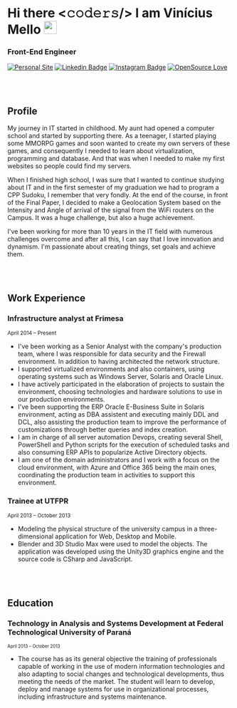 # Hi there <𝚌𝚘𝚍𝚎𝚛𝚜/> I am Vinícius Mello <img src="https://github.com/TheDudeThatCode/TheDudeThatCode/blob/master/Assets/Hi.gif" width="29px">
### Front-End Engineer

[![Personal Site](https://img.shields.io/badge/Codar-Space-blueviolet?style=flat-square&logo=next.js)](https://codar.space/)
[![Linkedin Badge](https://img.shields.io/badge/LinkedIn-viniciusbmello-blue?style=flat-square&logo=linkedin)](https://www.linkedin.com/in/viniciusbmello/)
[![Instagram Badge](https://img.shields.io/badge/Instagram-vbmello-red?style=flat-square&logo=instagram)](https://www.instagram.com/vbmello/)
[![OpenSource Love](https://img.shields.io/badge/OpenSource-%E2%99%A5-brightgreen?style=flat-square&logo=open-source-initiative)](https://github.com/viniciusbmello)

<br /><br />

## Profile

My journey in IT started in childhood. My aunt had opened a computer school and started by supporting there. As a teenager, I started playing some MMORPG games and soon wanted to create my own servers of these games, and consequently I needed to learn about virtualization, programming and database. And that was when I needed to make my first websites so people could find my servers.

When I finished high school, I was sure that I wanted to continue studying about IT and in the first semester of my graduation we had to program a CPP Sudoku, I remember that very fondly. At the end of the course, in front of the Final Paper, I decided to make a Geolocation System based on the Intensity and Angle of arrival of the signal from the WiFi routers on the Campus. It was a huge challenge, but also a huge achievement. 

I've been working for more than 10 years in the IT field with numerous challenges overcome and after all this, I can say that I love innovation and dynamism. I'm passionate about creating things, set goals and achieve them.

<br /><br />

## Work Experience

### Infrastructure analyst at Frimesa
<sub>April 2014 – Present</sub>

* I've been working as a Senior Analyst with the company's production team, where I was responsible for data security and the Firewall environment. In addition to having architected the network structure.
* I supported virtualized environments and also containers, using operating systems such as Windows Server, Solaris and Oracle Linux.
* I have actively participated in the elaboration of projects to sustain the environment, choosing technologies and hardware solutions to use in our production environments.
* I've been supporting the ERP Oracle E-Business Suite in Solaris environment, acting as DBA assistent and executing mainly DDL and DCL, also assisting the production team to improve the performance of customizations through better queries and index creation.
* I am in charge of all server automation Devops, creating several Shell, PowerShell and Python scripts for the execution of scheduled tasks and also consuming ERP APIs to popularize Active Directory objects.
* I am one of the domain administrators and I work with a focus on the cloud environment, with Azure and Office 365 being the main ones, coordinating the production team in activities to support this environment.

### Trainee at UTFPR
<sup>April 2013 – October 2013</sup>

* Modeling the physical structure of the university campus in a three-dimensional application for Web, Desktop and Mobile.
* Blender and 3D Studio Max were used to model the objects. The application was developed using the Unity3D graphics engine and the source code is CSharp and JavaScript.

<br /><br />

## Education

### Technology in Analysis and Systems Development at Federal Technological University of Paraná
<sub><sup>April 2013 – October 2013</sup></sub>

* The course has as its general objective the training of professionals capable of working in the use of modern information technologies and also adapting to social changes and technological developments, thus meeting the needs of the market. The student will learn to develop, deploy and manage systems for use in organizational processes, including infrastructure and systems maintenance.

<!--
**viniciusbmello/viniciusbmello** is a ✨ _special_ ✨ repository because its `README.md` (this file) appears on your GitHub profile.

Here are some ideas to get you started:

- 🔭 I’m currently working on ...
- 🌱 I’m currently learning ...
- 👯 I’m looking to collaborate on ...
- 🤔 I’m looking for help with ...
- 💬 Ask me about ...
- 📫 How to reach me: ...
- 😄 Pronouns: ...
- ⚡ Fun fact: ...
-->
